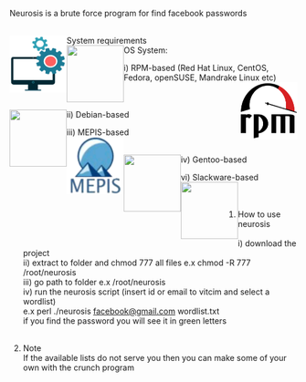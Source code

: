 Neurosis is a brute force program for find facebook passwords  <br><br>

  
  <img align="left" width="100" height="100" src="img/system_requirements.png">   
    System requirements 
   <br>
   
  <img align="left" width="100" height="100" src="img/os.png"> 
      OS System:  
    <br>
 
 i) RPM-based (Red Hat Linux, CentOS, Fedora, openSUSE, Mandrake Linux etc)      
     <img align="right" width="100" height="100" src="img/rpm.png">   
    <br>
    
  ii) Debian-based 
      <img align="left" width="100" height="100" src="img/debian.png"> 
      <br>
      
  iii) MEPIS-based  
       <img align="left" width="100" height="100" src="img/mepis.png"> 
      <br>
      
  iv) Gentoo-based 
      <img align="left" width="100" height="100" src="img/gentoo.png"> 
     <br>
     
  vi) Slackware-based 
       <img align="left" width="100" height="100" src="img/slackware.png">       
      <br><br>

1) How to use neurosis <br><br>
   i) download the project <br>
   ii) extract to folder and chmod 777 all files e.x chmod -R 777 /root/neurosis <br>
   iii) go path to folder e.x /root/neurosis <br>
   iv) run the neurosis script (insert id or email to vitcim and select a wordlist) <br>
       e.x perl ./neurosis facebook@gmail.com wordlist.txt <br>
       if you find the password you will see it in green letters <br><br>


2) Note <br>
If the available lists do not serve you then you can make some of your own with the crunch program
